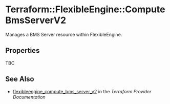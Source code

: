 # Terraform::FlexibleEngine::ComputeBmsServerV2

Manages a BMS Server resource within FlexibleEngine.

## Properties

TBC

## See Also

* [flexibleengine_compute_bms_server_v2](https://www.terraform.io/docs/providers/flexibleengine/r/compute_bms_server_v2.html) in the _Terraform Provider Documentation_